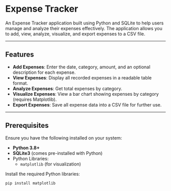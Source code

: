 # Expense Tracker

An Expense Tracker application built using Python and SQLite to help users manage and analyze their expenses effectively. The application allows you to add, view, analyze, visualize, and export expenses to a CSV file.

---

## Features
- **Add Expenses**: Enter the date, category, amount, and an optional description for each expense.
- **View Expenses**: Display all recorded expenses in a readable table format.
- **Analyze Expenses**: Get total expenses by category.
- **Visualize Expenses**: View a bar chart showing expenses by category (requires Matplotlib).
- **Export Expenses**: Save all expense data into a CSV file for further use.

---

## Prerequisites
Ensure you have the following installed on your system:
- **Python 3.8+**
- **SQLite3** (comes pre-installed with Python)
- Python Libraries:
  - `matplotlib` (for visualization)

Install the required Python libraries:
```bash
pip install matplotlib
